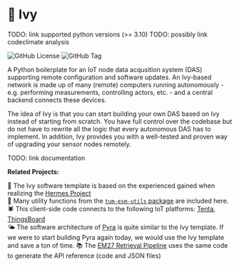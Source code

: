 # 🌱 Ivy

TODO: link supported python versions (>= 3.10)
TODO: possibly link codeclimate analysis

<img alt="GitHub License" src="https://img.shields.io/github/license/tum-esm/ivy?style=flat&label=License&labelColor=%230f172a&color=%23fef08a" className="inline p-0 m-px mt-6"/> <img alt="GitHub Tag" src="https://img.shields.io/github/v/tag/tum-esm/ivy?sort=semver&style=flat&label=Latest%20Template%20Version&color=%23fef08a&cacheSeconds=60&labelColor=%230f172a" className="inline p-0 m-px mt-6"/>

A Python boilerplate for an IoT node data acqusition system (DAS) supporting remote configuration and software updates. An Ivy-based network is made up of many (remote) computers running autonomously - e.g. performing measurements, controlling actors, etc. - and a central backend connects these devices.

The idea of Ivy is that you can start building your own DAS based on Ivy instead of starting from scratch. You have full control over the codebase but do not have to rewrite all the logic that every autonomous DAS has to implement. In addition, Ivy provides you with a well-tested and proven way of upgrading your sensor nodes remotely.

TODO: link documentation

**Related Projects:**

🪽 The Ivy software template is based on the experienced gained when realizing the [Hermes Project](https://github.com/tum-esm/hermes)<br/>
🔨 Many utility functions from the [`tum-esm-utils` package](https://github.com/tum-esm/utils) are included here.<br/>
🕷️ This client-side code connects to the following IoT platforms: [Tenta](https://github.com/iterize/tenta), [ThingsBoard](https://thingsboard.io/)<br/>
🌤️ The software architecture of [Pyra](https://github.com/tum-esm/pyra) is quite similar to the Ivy template. If we were to start building Pyra again today, we would use the Ivy template and save a ton of time.
📚 The [EM27 Retrieval Pipeline](https://github.com/tum-esm/em27-retrieval-pipeline) uses the same code to generate the API reference (code and JSON files)
